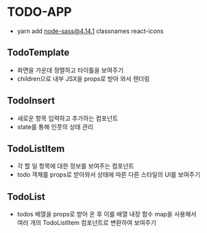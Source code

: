 # TODO-APP

- yarn add node-sass@4.14.1 classnames react-icons

## TodoTemplate

- 화면을 가운데 정렬하고 타이틀을 보여주기
- children으로 내부 JSX을 props로 받아 와서 렌더링

## TodoInsert

- 새로운 항목 입력하고 추가하는 컴포넌트
- state를 통해 인풋의 상태 관리

## TodoListItem

- 각 할 일 항목에 대한 정보를 보여주는 컴포넌트
- todo 객체를 props로 받아와서 상태에 따른 다른 스타일의 UI를 보여주기

## TodoList

- todos 배열을 props로 받아 온 후 이를 배열 내장 함수 map을 사용해서  
  여러 개의 TodoListItem 컴포넌트로 변환하여 보여주기
